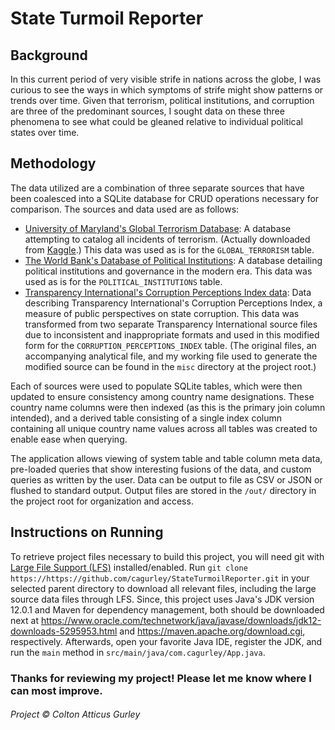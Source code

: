 State Turmoil Reporter
======

## Background

In this current period of very visible strife in nations across the globe, I was curious to see the ways in which symptoms of strife might show patterns or trends over time. Given that terrorism, political institutions, and corruption are three of the predominant sources, I sought data on these three phenomena to see what could be gleaned relative to individual political states over time.

## Methodology

The data utilized are a combination of three separate sources that have been coalesced into a SQLite database for CRUD operations necessary for comparison. The sources and data used are as follows:

+ [University of Maryland's Global Terrorism Database](https://www.start.umd.edu/gtd/using-gtd): A database attempting to catalog all incidents of terrorism. (Actually downloaded from [Kaggle](https://www.kaggle.com/START-UMD/gtd/downloads/gtd.zip/3).) This data was used as is for the `GLOBAL_TERRORISM` table.
+ [The World Bank's Database of Political Institutions](https://datacatalog.worldbank.org/dataset/wps2283-database-political-institutions): A database detailing political institutions and governance in the modern era. This data was used as is for the `POLITICAL_INSTITUTIONS` table.
+ [Transparency International's Corruption Perceptions Index data](https://www.transparency.org/permissions): Data describing Transparency International's Corruption Perceptions Index, a measure of public perspectives on state corruption. This data was transformed from two separate Transparency International source files due to inconsistent and inappropriate formats and used in this modified form for the `CORRUPTION_PERCEPTIONS_INDEX` table. (The original files, an accompanying analytical file, and my working file used to generate the modified source can be found in the `misc` directory at the project root.)

Each of sources were used to populate SQLite tables, which were then updated to ensure consistency among country name designations. These country name columns were then indexed (as this is the primary join column intended), and a derived table consisting of a single index column containing all unique country name values across all tables was created to enable ease when querying.

The application allows viewing of system table and table column meta data, pre-loaded queries that show interesting fusions of the data, and custom queries as written by the user. Data can be output to file as CSV or JSON or flushed to standard output. Output files are stored in the `/out/` directory in the project root for organization and access.

## Instructions on Running

To retrieve project files necessary to build this project, you will need git with [Large File Support (LFS)](https://git-lfs.github.com/) installed/enabled. Run `git clone https://https://github.com/cagurley/StateTurmoilReporter.git` in your selected parent directory to download all relevant files, including the large source data files through LFS. Since, this project uses Java's JDK version 12.0.1 and Maven for dependency management, both should be downloaded next at https://www.oracle.com/technetwork/java/javase/downloads/jdk12-downloads-5295953.html and https://maven.apache.org/download.cgi, respectively. Afterwards, open your favorite Java IDE, register the JDK, and run the `main` method in `src/main/java/com.cagurley/App.java`.

### Thanks for reviewing my project! Please let me know where I can most improve.

###### Project &copy; Colton Atticus Gurley
